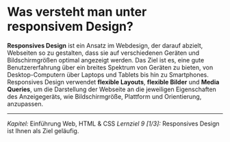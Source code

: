# Was versteht man unter responsivem Design?

**Responsives Design** ist ein Ansatz im Webdesign, der darauf abzielt, Webseiten so zu gestalten, dass sie auf verschiedenen Geräten und Bildschirmgrößen optimal angezeigt werden. Das Ziel ist es, eine gute Benutzererfahrung über ein breites Spektrum von Geräten zu bieten, von Desktop-Computern über Laptops und Tablets bis hin zu Smartphones. Responsives Design verwendet **flexible Layouts**, **flexible Bilder** und **Media Queries**, um die Darstellung der Webseite an die jeweiligen Eigenschaften des Anzeigegeräts, wie Bildschirmgröße, Plattform und Orientierung, anzupassen.

---

_Kapitel:_ Einführung Web, HTML & CSS
_Lernziel 9 \[1/3\]:_ Responsives Design ist Ihnen als Ziel geläufig.
